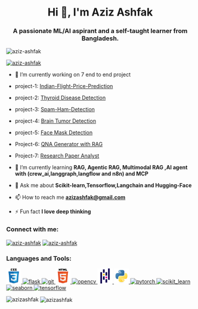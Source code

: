 

<h1 align="center">Hi 👋, I'm Aziz Ashfak</h1>
<h3 align="center">A passionate ML/AI aspirant and a self-taught learner  from Bangladesh.</h3>

<p align="left"> <img src="https://komarev.com/ghpvc/?username=azizashfak&label=Profile%20views&color=0e75b6&style=flat" alt="aziz-ashfak" /> </p>

<p align="left"> <a href="https://github.com/ryo-ma/github-profile-trophy"><img src="https://github-profile-trophy.vercel.app/?username=aziz-ashfak" alt="aziz-ashfak" /></a> </p>

- 🔭 I’m currently working on 7 end to end project
-    project-1: [Indian-Flight-Price-Prediction](https://github.com/aziz-ashfak/Indian-Flight-Price-Prediction)
-    project-2: [Thyroid Disease Detection](https://github.com/aziz-ashfak/Thyroid-Disease-Prediction)
-    project-3: [Spam-Ham-Detection](https://github.com/aziz-ashfak/Spam-Ham-Detection)
-    project-4: [Brain Tumor Detection](https://github.com/aziz-ashfak/Brain-Tumor-Detection)
-    project-5: [Face Mask Detection](https://github.com/aziz-ashfak/Face-Mask-Detection)
-    Project-6: [QNA Generator with RAG](https://github.com/aziz-ashfak/QNARAG)
-    Project-7: [Research Paper Analyst](https://github.com/aziz-ashfak/ResearchPaperAnalyst)
  
- 🌱 I’m currently learning **RAG, Agentic RAG, Multimodal RAG ,AI agent with (crew_ai,langgraph,langflow and n8n) and MCP**

- 💬 Ask me about **Scikit-learn,Tensorflow,Langchain and Hugging-Face**

- 📫 How to reach me **azizashfak@gmail.com**

- ⚡ Fun fact **I love deep thinking**

<h3 align="left">Connect with me:</h3>
<p align="left">
<a href="https://www.linkedin.com/in/aziz-ashfak1/" target="blank"><img align="center" src="https://raw.githubusercontent.com/rahuldkjain/github-profile-readme-generator/master/src/images/icons/Social/linked-in-alt.svg" alt="aziz-ashfak" height="30" width="40" /></a>
<a href="https://www.kaggle.com/azizashfak" target="blank"><img align="center" src="https://raw.githubusercontent.com/rahuldkjain/github-profile-readme-generator/master/src/images/icons/Social/kaggle.svg" alt="aziz-ashfak" height="30" width="40" /></a>
</p>

<h3 align="left">Languages and Tools:</h3>
<p align="left"> <a href="https://www.w3schools.com/css/" target="_blank" rel="noreferrer"> <img src="https://raw.githubusercontent.com/devicons/devicon/master/icons/css3/css3-original-wordmark.svg" alt="css3" width="40" height="40"/> </a> <a href="https://flask.palletsprojects.com/" target="_blank" rel="noreferrer"> <img src="https://www.vectorlogo.zone/logos/pocoo_flask/pocoo_flask-icon.svg" alt="flask" width="40" height="40"/> </a> <a href="https://git-scm.com/" target="_blank" rel="noreferrer"> <img src="https://www.vectorlogo.zone/logos/git-scm/git-scm-icon.svg" alt="git" width="40" height="40"/> </a> <a href="https://www.w3.org/html/" target="_blank" rel="noreferrer"> <img src="https://raw.githubusercontent.com/devicons/devicon/master/icons/html5/html5-original-wordmark.svg" alt="html5" width="40" height="40"/> </a> <a href="https://opencv.org/" target="_blank" rel="noreferrer"> <img src="https://www.vectorlogo.zone/logos/opencv/opencv-icon.svg" alt="opencv" width="40" height="40"/> </a> <a href="https://pandas.pydata.org/" target="_blank" rel="noreferrer"> <img src="https://raw.githubusercontent.com/devicons/devicon/2ae2a900d2f041da66e950e4d48052658d850630/icons/pandas/pandas-original.svg" alt="pandas" width="40" height="40"/> </a> <a href="https://www.python.org" target="_blank" rel="noreferrer"> <img src="https://raw.githubusercontent.com/devicons/devicon/master/icons/python/python-original.svg" alt="python" width="40" height="40"/> </a> <a href="https://pytorch.org/" target="_blank" rel="noreferrer"> <img src="https://www.vectorlogo.zone/logos/pytorch/pytorch-icon.svg" alt="pytorch" width="40" height="40"/> </a> <a href="https://scikit-learn.org/" target="_blank" rel="noreferrer"> <img src="https://upload.wikimedia.org/wikipedia/commons/0/05/Scikit_learn_logo_small.svg" alt="scikit_learn" width="40" height="40"/> </a> <a href="https://seaborn.pydata.org/" target="_blank" rel="noreferrer"> <img src="https://seaborn.pydata.org/_images/logo-mark-lightbg.svg" alt="seaborn" width="40" height="40"/> </a> <a href="https://www.tensorflow.org" target="_blank" rel="noreferrer"> <img src="https://www.vectorlogo.zone/logos/tensorflow/tensorflow-icon.svg" alt="tensorflow" width="40" height="40"/> </a> </p>


<p><img align="left" src="https://github-readme-stats.vercel.app/api/top-langs?username=aziz-ashfak&show_icons=true&locale=en&layout=compact" alt="azizashfak" /></p>

<p>&nbsp;<img align="center" src="https://github-readme-stats.vercel.app/api?username=aziz-ashfak&show_icons=true&locale=en" alt="azizashfak" /></p>



